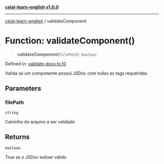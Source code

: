 [**ceial-learn-english v1.0.0**](../README.md)

***

[ceial-learn-english](../globals.md) / validateComponent

# Function: validateComponent()

> **validateComponent**(`filePath`): `boolean`

Defined in: [validate-docs.ts:10](https://github.com/carlosedupm/ceial-learn-english/blob/87e93df508de7c24c98d1a371b4ab92fa2a7c6ec/scripts/validate-docs.ts#L10)

Valida se um componente possui JSDoc com todas as tags requeridas

## Parameters

### filePath

`string`

Caminho do arquivo a ser validado

## Returns

`boolean`

True se o JSDoc estiver válido

